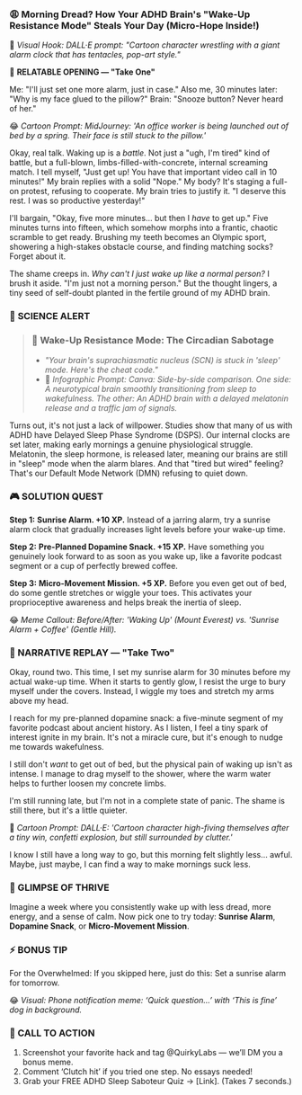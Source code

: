 ### **😩 Morning Dread? How Your ADHD Brain's "Wake-Up Resistance Mode" Steals Your Day (Micro-Hope Inside!)**

🎨 *Visual Hook: DALL·E prompt: "Cartoon character wrestling with a giant alarm clock that has tentacles, pop-art style."*

📖 **RELATABLE OPENING — "Take One"**

Me: "I'll just set one more alarm, just in case."
Also me, 30 minutes later: "Why is my face glued to the pillow?"
Brain: "Snooze button? Never heard of her."

😂 *Cartoon Prompt: MidJourney: 'An office worker is being launched out of bed by a spring. Their face is still stuck to the pillow.'*

Okay, real talk. Waking up is a *battle*. Not just a "ugh, I'm tired" kind of battle, but a full-blown, limbs-filled-with-concrete, internal screaming match. I tell myself, "Just get up! You have that important video call in 10 minutes!" My brain replies with a solid "Nope." My body? It's staging a full-on protest, refusing to cooperate. My brain tries to justify it. "I deserve this rest. I was so productive yesterday!"

I'll bargain, "Okay, five more minutes... but then I *have* to get up." Five minutes turns into fifteen, which somehow morphs into a frantic, chaotic scramble to get ready. Brushing my teeth becomes an Olympic sport, showering a high-stakes obstacle course, and finding matching socks? Forget about it.

The shame creeps in. *Why can't I just wake up like a normal person?* I brush it aside. "I'm just not a morning person." But the thought lingers, a tiny seed of self-doubt planted in the fertile ground of my ADHD brain.

### 🔬 **SCIENCE ALERT**

> ### 🧠 Wake-Up Resistance Mode: The Circadian Sabotage
> - *"Your brain's suprachiasmatic nucleus (SCN) is stuck in 'sleep' mode. Here's the cheat code."*
> - 🎨 *Infographic Prompt: Canva: Side-by-side comparison. One side: A neurotypical brain smoothly transitioning from sleep to wakefulness. The other: An ADHD brain with a delayed melatonin release and a traffic jam of signals.*

Turns out, it's not just a lack of willpower. Studies show that many of us with ADHD have Delayed Sleep Phase Syndrome (DSPS). Our internal clocks are set later, making early mornings a genuine physiological struggle. Melatonin, the sleep hormone, is released later, meaning our brains are still in "sleep" mode when the alarm blares. And that "tired but wired" feeling? That's our Default Mode Network (DMN) refusing to quiet down.

### **🎮 SOLUTION QUEST**

**Step 1:** **Sunrise Alarm. +10 XP.**
Instead of a jarring alarm, try a sunrise alarm clock that gradually increases light levels before your wake-up time.

**Step 2:** **Pre-Planned Dopamine Snack. +15 XP.**
Have something you genuinely look forward to as soon as you wake up, like a favorite podcast segment or a cup of perfectly brewed coffee.

**Step 3:** **Micro-Movement Mission. +5 XP.**
Before you even get out of bed, do some gentle stretches or wiggle your toes. This activates your proprioceptive awareness and helps break the inertia of sleep.

😂 *Meme Callout: Before/After: 'Waking Up' (Mount Everest) vs. 'Sunrise Alarm + Coffee' (Gentle Hill).*

### **🔄 NARRATIVE REPLAY — "Take Two"**

Okay, round two. This time, I set my sunrise alarm for 30 minutes before my actual wake-up time. When it starts to gently glow, I resist the urge to bury myself under the covers. Instead, I wiggle my toes and stretch my arms above my head.

I reach for my pre-planned dopamine snack: a five-minute segment of my favorite podcast about ancient history. As I listen, I feel a tiny spark of interest ignite in my brain. It's not a miracle cure, but it's enough to nudge me towards wakefulness.

I still don't *want* to get out of bed, but the physical pain of waking up isn't as intense. I manage to drag myself to the shower, where the warm water helps to further loosen my concrete limbs.

I'm still running late, but I'm not in a complete state of panic. The shame is still there, but it's a little quieter.

🎨 *Cartoon Prompt: DALL·E: 'Cartoon character high-fiving themselves after a tiny win, confetti explosion, but still surrounded by clutter.'*

I know I still have a long way to go, but this morning felt slightly less… awful. Maybe, just maybe, I can find a way to make mornings suck less.

### **🌟 GLIMPSE OF THRIVE**

Imagine a week where you consistently wake up with less dread, more energy, and a sense of calm. Now pick one to try today: **Sunrise Alarm**, **Dopamine Snack**, or **Micro-Movement Mission**.

### **⚡ BONUS TIP**

For the Overwhelmed: If you skipped here, just do this: Set a sunrise alarm for tomorrow.

😂 *Visual: Phone notification meme: ‘Quick question…’ with ‘This is fine’ dog in background.*

### **📢 CALL TO ACTION**

1.  Screenshot your favorite hack and tag @QuirkyLabs — we’ll DM you a bonus meme.
2.  Comment ‘Clutch hit’ if you tried one step. No essays needed!
3.  Grab your FREE ADHD Sleep Saboteur Quiz → [Link]. (Takes 7 seconds.)